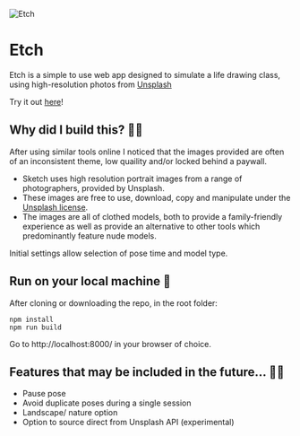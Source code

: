 ![Etch](https://i.ibb.co/x5K47wc/Screenshot-2020-04-29-at-11-04-44.png)

# Etch
Etch is a simple to use web app designed to simulate a life drawing class, using high-resolution photos from [Unsplash](https://unsplash.com)

Try it out [here](https://rossghill.github.io/Etch/)!

## Why did I build this? :woman_artist:

After using similar tools online I noticed that the images provided are often of an inconsistent theme, low quaility and/or locked behind a paywall.

* Sketch uses high resolution portrait images from a range of photographers, provided by Unsplash. 
* These images are free to use, download, copy and manipulate under the [Unsplash license](https://unsplash.com/license).
* The images are all of clothed models, both to provide a family-friendly experience as well as provide an alternative to other tools which predominantly feature nude models.

Initial settings allow selection of pose time and model type.

## Run on your local machine :art:

After cloning or downloading the repo, in the root folder:

```
npm install
npm run build
```

Go to http://localhost:8000/ in your browser of choice.


## Features that may be included in the future... :man_artist:

* Pause pose
* Avoid duplicate poses during a single session
* Landscape/ nature option
* Option to source direct from Unsplash API (experimental)
